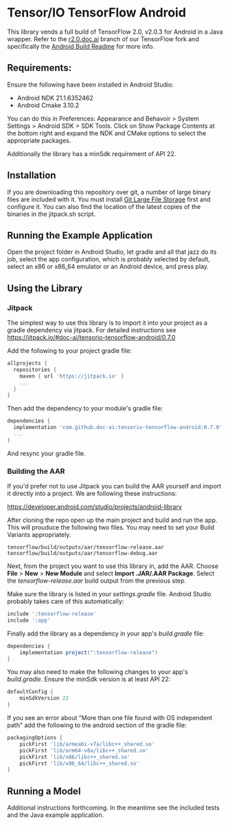 # Tensor/IO TensorFlow Android

This library vends a full build of TensorFlow 2.0, v2.0.3 for Android in a Java wrapper. Refer to the [r2.0.doc.ai](https://github.com/doc-ai/tensorflow/tree/r2.0.doc.ai) branch of our TensorFlow fork and specifically the [Android Build Readme](https://github.com/doc-ai/tensorflow/blob/r2.0.doc.ai/tensorflow/contrib/makefile/README_ANDROID_DOCAI.md) for more info.

## Requirements:

Ensure the following have been installed in Android Studio:

- Android NDK 21.1.6352462
- Android Cmake 3.10.2

You can do this in Preferences: Appearance and Behavoir > System Settings > Android SDK > SDK Tools. Click on Show Package Contents at the bottom right and expand the NDK and CMake options to select the appropriate packages.

Additionally the library has a minSdk requirement of API 22.

## Installation

If you are downloading this repository over git, a number of large binary files are included with it. You must install [Git Large File Storage](https://git-lfs.github.com) first and configure it. You can also find the location of the latest copies of the binaries in the jitpack.sh script.

## Running the Example Application

Open the project folder in Android Studio, let gradle and all that jazz do its job, select the app configuration, which is probably selected by default, select an x86 or x86_64 emulator or an Android device, and press play.

## Using the Library

### Jitpack

The simplest way to use this library is to import it into your project as a gradle dependency via jitpack. For detailed instructions see https://jitpack.io/#doc-ai/tensorio-tensorflow-android/0.7.0

Add the following to your project gradle file:

```groovy
allprojects {
  repositories {
    maven { url 'https://jitpack.io' }
    ...
  }
}
```

Then add the dependency to your module's gradle file:

```groovy
dependencies {
  implementation 'com.github.doc-ai:tensorio-tensorflow-android:0.7.0'
  ...
}
```

And resync your gradle file.

### Building the AAR

If you'd prefer not to use Jitpack you can build the AAR yourself and import it directly into a project. We are following these instructions:

https://developer.android.com/studio/projects/android-library

After cloning the repo open up the main project and build and run the app. This will prouduce the following two files. You may need to set your Build Variants appropriately.

```
tensorflow/build/outputs/aar/tensorflow-release.aar
tensorflow/build/outputs/aar/tensorflow-debug.aar
```

Next, from the project you want to use this library in, add the AAR. Choose **File** > **New** > **New Module** and select **Import .JAR/.AAR Package**. Select the *tensorflow-release.aar* build output from the previous step.

Make sure the library is listed in your *settings.gradle* file. Android Studio probably takes care of this automatically:

```groovy
include ':tensorflow-release'
include ':app'
```

Finally add the library as a dependency in your app's *build.gradle* file:

```groovy
dependencies {
	implementation project(":tensorflow-release")
}
```

You may also need to make the following changes to your app's *build.gradle*. Ensure the minSdk version is at least API 22:

```groovy
defaultConfig {
	minSdkVersion 22
}
```

If you see an error about "More than one file found with OS independent path" add the following to the android section of the gradle file:

```groovy
packagingOptions {
    pickFirst 'lib/armeabi-v7a/libc++_shared.so'
    pickFirst 'lib/arm64-v8a/libc++_shared.so'
    pickFirst 'lib/x86/libc++_shared.so'
    pickFirst 'lib/x86_64/libc++_shared.so'
}
```

## Running a Model

Additional instructions forthcoming. In the meantime see the included tests and the Java example application.